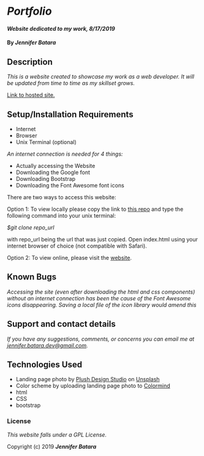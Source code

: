 # _Portfolio_

#### _Website dedicated to my work, 8/17/2019_

#### By _Jennifer Batara_

## Description

_This is a website created to showcase my work as a web developer. It will be updated from time to time as my skillset grows._

[Link to hosted site.](https://github.com/jbatara/portfolio.git)

## Setup/Installation Requirements

* Internet
* Browser
* Unix Terminal (optional)

_An internet connection is needed for 4 things:_
* Actually accessing the Website
* Downloading the Google font
* Downloading Bootstrap
* Downloading the Font Awesome font icons

There are two ways to access this website:

Option 1: To view locally please copy the link to [this repo](https://github.com/jbatara/portfolio.git) and type the following command into your unix terminal:

*$git clone repo_url*

with repo_url being the url that was just copied. Open index.html using your internet browser of choice (not compatible with Safari).

Option 2: To view online, please visit the [website](https://jbatara.github.io/portfolio).


## Known Bugs

_Accessing the site (even after downloading the html and css components) without an internet connection has been the cause of the Font Awesome icons disappearing. Saving a local file of the icon library would amend this_

## Support and contact details

_If you have any suggestions, comments, or concerns you can email me at jennifer.batara.dev@gmail.com._

## Technologies Used

* Landing page photo by [Plush Design Studio](https://unsplash.com/@plushdesignstudio) on [Unsplash](https://unsplash.com/)
* Color scheme by uploading landing page photo to [Colormind](http://colormind.io/)
* html
* CSS
* bootstrap

### License

*This website falls under a GPL License.*

Copyright (c) 2019 **_Jennifer Batara_**
